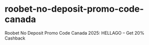 # roobet-no-deposit-promo-code-canada
Roobet No Deposit Promo Code Canada 2025: HELLAGO – Get 20% Cashback
